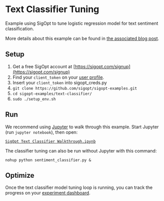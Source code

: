 # Text Classifier Tuning

Example using SigOpt to tune logistic regression model for text sentiment classification.

More details about this example can be found in [the associated blog post](http://blog.sigopt.com/post/133089144983/sigopt-for-ml-automatically-tuning-text).

## Setup

1. Get a free SigOpt account at [https://sigopt.com/signup](https://sigopt.com/signup)
2. Find your `client_token` on your [user profile](https://sigopt.com/user/profile).
3. Insert your `client_token` into sigopt_creds.py
4. `git clone https://github.com/sigopt/sigopt-examples.git`
5. `cd sigopt-examples/text-classifier/`
4. `sudo ./setup_env.sh`

## Run

We recommend using [Jupyter](http://jupyter.readthedocs.org/en/latest/install.html) to walk through this example. Start Jupyter (run `jupyter notebook`), then open:

[`SigOpt Text Classifier Walkthrough.ipynb`](https://github.com/sigopt/sigopt-examples/blob/master/text-classifier/SigOpt%20Text%20Classifier%20Walkthrough.ipynb)

The classifier tuning can also be run without Jupyter with this command:

```
nohup python sentiment_classifier.py &
```

## Optimize

Once the text classifier model tuning loop is running, you can track the progress on your [experiment dashboard](https://sigopt.com/experiment/list).

